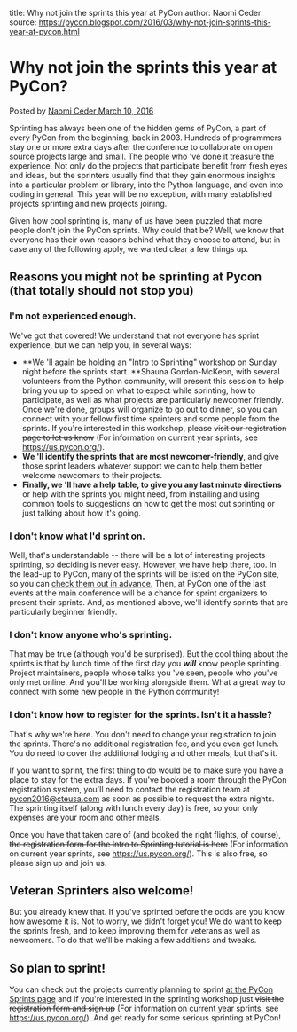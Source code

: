 title: Why not join the sprints this year at PyCon
author: Naomi Ceder
source: https://pycon.blogspot.com/2016/03/why-not-join-sprints-this-year-at-pycon.html 

#  Why not join the sprints this year at PyCon? 

Posted by [ Naomi Ceder ](https://www.blogger.com/profile/09984149935314850807 "author profile")
[ March 10, 2016  ](https://pycon.blogspot.com/2016/03/why-not-join-sprints-this-year-at-pycon.html "permanent link")

  
Sprinting has always been one of the hidden gems of PyCon, a part of every PyCon from the beginning, back in 2003. Hundreds of programmers stay one or more extra days after the conference to collaborate on open source projects large and small. The people who 've done it treasure the experience. Not only do the projects that participate benefit from fresh eyes and ideas, but the sprinters usually find that they gain enormous insights into a particular problem or library, into the Python language, and even into coding in general. This year will be no exception, with many established projects sprinting and new projects joining.  
  
Given how cool sprinting is, many of us have been puzzled that more people don't join the PyCon sprints. Why could that be? Well, we know that everyone has their own reasons behind what they choose to attend, but in case any of the following apply, we wanted clear a few things up.  
  

##  Reasons you might not be sprinting at Pycon (that totally should not stop you)

###  I'm not experienced enough.

We've got that covered! We understand that not everyone has sprint experience, but we can help you, in several ways:  

  * **We 'll again be holding an "Intro to Sprinting" workshop on Sunday night before the sprints start. **Shauna Gordon-McKeon, with several volunteers from the Python community, will present this session to help bring you up to speed on what to expect while sprinting, how to participate, as well as what projects are particularly newcomer friendly. Once we're done, groups will organize to go out to dinner, so you can connect with your fellow first time sprinters and some people from the sprints. If you're interested in this workshop, please ~~visit our registration page to let us know~~  (For information on current year sprints, see https://us.pycon.org/).
  * **We 'll identify the sprints that are most newcomer-friendly**, and give those sprint leaders whatever support we can to help them better welcome newcomers to their projects.
  * **Finally, we 'll have a help table, to give you any last minute directions** or help with the sprints you might need, from installing and using common tools to suggestions on how to get the most out sprinting or just talking about how it's going.

###  I don't know what I'd sprint on.

Well, that's understandable -- there will be a lot of interesting projects sprinting, so deciding is never easy. However, we have help there, too. In the lead-up to PyCon, many of the sprints will be listed on the PyCon site, so you can [check them out in advance.](https://us.pycon.org/2016/community/sprints/) Then, at PyCon one of the last events at the main conference will be a chance for sprint organizers to present their sprints. And, as mentioned above, we'll identify sprints that are particularly beginner friendly.  

###  I don't know anyone who's sprinting.

That may be true (although you'd be surprised). But the cool thing about the sprints is that by lunch time of the first day you **_will_** know people sprinting. Project maintainers, people whose talks you 've seen, people who you've only met online. And you'll be working alongside them. What a great way to connect with some new people in the Python community!  

###  I don't know how to register for the sprints. Isn't it a hassle?

That's why we're here. You don't need to change your registration to join the sprints. There's no additional registration fee, and you even get lunch. You do need to cover the additional lodging and other meals, but that's it.  
  
If you want to sprint, the first thing to do would be to make sure you have a place to stay for the extra days. If you've booked a room through the PyCon registration system, you'll need to contact the registration team at pycon2016@cteusa.com as soon as possible to request the extra nights. The sprinting itself (along with lunch every day) is free, so your only expenses are your room and other meals.  
  
Once you have that taken care of (and booked the right flights, of course), ~~the registration form for the Intro to Sprinting tutorial is here~~  (For information on current year sprints, see https://us.pycon.org/). This is also free, so please sign up and join us.  



##  Veteran Sprinters also welcome!

But you already knew that. If you've sprinted before the odds are you know how awesome it is. Not to worry, we didn't forget you! We do want to keep the sprints fresh, and to keep improving them for veterans as well as newcomers. To do that we'll be making a few additions and tweaks.  
  


##  So plan to sprint!

You can check out the projects currently planning to sprint [at the PyCon Sprints page](https://us.pycon.org/2016/community/sprints/) and if you're interested in the sprinting workshop just ~~visit the registration form and sign up~~  (For information on current year sprints, see https://us.pycon.org/). And get ready for some serious sprinting at PyCon!  
